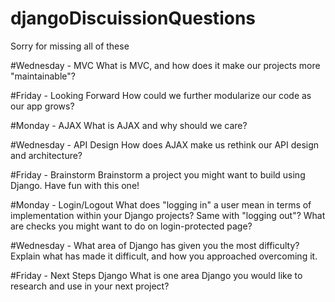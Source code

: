 # djangoDiscuissionQuestions

Sorry for missing all of these

#Wednesday - MVC
   What is MVC, and how does it make our projects more "maintainable"?                 

#Friday - Looking Forward
How could we further modularize our code as our app grows?


#Monday - AJAX
What is AJAX and why should we care?    


#Wednesday - API Design
How does AJAX make us rethink our API design and architecture?

#Friday - Brainstorm
Brainstorm a project you might want to build using Django. Have fun with this one!

#Monday - Login/Logout
What does "logging in" a user mean in terms of implementation within your Django projects?  Same with "logging out"?  What are checks you might want to do on login-protected page? 


#Wednesday - What area of Django has given you the most difficulty?
Explain what has made it difficult, and how you approached overcoming it.

#Friday - Next Steps Django
What is one area Django you would like to research and use in your next project? 
